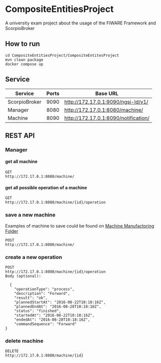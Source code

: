 # CompositeEntitiesProject
A university exam project about the usage of the FIWARE Framework and ScorpioBroker 

## How to run
```
cd CompositeEntitiesProject/CompositeEntitesProject
mvn clean package
docker compose up
```
## Service
Service | Ports | Base URL |
--- | --- | --- |
ScorpioBroker | 9090 | http://172.17.0.1:9090/ngsi-ld/v1/|
Manager | 8080 | http://172.17.0.1:8080/machine/|
Machine | 8090| http://172.17.0.1:8090/notification/|


 
## REST API
### Manager
#### get all machine
```
GET 
http://172.17.0.1:8080/machine/
```
#### get all possible operation of a machine
```
GET
http://172.17.0.1:8080/machine/{id}/operation
```
### save a new machine
Examples of machine to save could be found on [Machine Manufactoring Folder](CompositeEntitiesProject/CompositeEntitiesManagerPrototype/src/main/resources/exampleOfContextInformation/MachineManufactoring)
```
POST
http://172.17.0.1:8080/machine/
```

### create a new operation
```
POST
http://172.17.0.1:8080/machine/{id}/operation
Body (optional):

  {
    "operationType": "process",
    "description": "Forward",
    "result": "ok",
    "plannedStartAt": "2016-08-22T10:18:16Z",
    "plannedEndAt": "2016-08-28T10:18:16Z",
    "status": "finished",
    "startedAt": "2016-08-22T10:18:16Z",
    "endedAt": "2016-08-28T10:18:16Z",
    "commandSequence": "Forward"
}
```

### delete machine
```
DELETE
http://172.17.0.1:8080/machine/{id}
```

